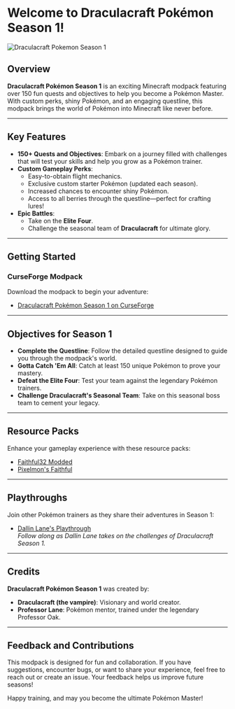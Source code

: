 # Welcome to Draculacraft Pokémon Season 1!

![Draculacraft Pokemon Season 1](https://github.com/mlane/draculacraft-pokemon-season-1-minecraft-modpack/assets/13138738/46cbdf0a-0fbe-43ce-b53f-739ca51a4c6c)

## Overview

**Draculacraft Pokémon Season 1** is an exciting Minecraft modpack featuring over 150 fun quests and objectives to help you become a Pokémon Master. With custom perks, shiny Pokémon, and an engaging questline, this modpack brings the world of Pokémon into Minecraft like never before.

---

## Key Features

- **150+ Quests and Objectives**: Embark on a journey filled with challenges that will test your skills and help you grow as a Pokémon trainer.
- **Custom Gameplay Perks**:
  - Easy-to-obtain flight mechanics.
  - Exclusive custom starter Pokémon (updated each season).
  - Increased chances to encounter shiny Pokémon.
  - Access to all berries through the questline—perfect for crafting lures!
- **Epic Battles**:
  - Take on the **Elite Four**.
  - Challenge the seasonal team of **Draculacraft** for ultimate glory.

---

## Getting Started

### CurseForge Modpack

Download the modpack to begin your adventure:

- [Draculacraft Pokémon Season 1 on CurseForge](https://www.curseforge.com/minecraft/modpacks/draculacraft-pokemon-season-1)

---

## Objectives for Season 1

- **Complete the Questline**: Follow the detailed questline designed to guide you through the modpack's world.
- **Gotta Catch 'Em All**: Catch at least 150 unique Pokémon to prove your mastery.
- **Defeat the Elite Four**: Test your team against the legendary Pokémon trainers.
- **Challenge Draculacraft's Seasonal Team**: Take on this seasonal boss team to cement your legacy.

---

## Resource Packs

Enhance your gameplay experience with these resource packs:

- [Faithful32 Modded](http://f32.me/)
- [Pixelmon's Faithful](https://www.curseforge.com/minecraft/texture-packs/pixelmons-faithful-x32-addon)

---

## Playthroughs

Join other Pokémon trainers as they share their adventures in Season 1:

- [Dallin Lane's Playthrough](https://www.youtube.com/playlist?list=PLHLmqNy9y-wnPyZOULOLY6hsYlhvO3gPu)  
  _Follow along as Dallin Lane takes on the challenges of Draculacraft Season 1._

---

## Credits

**Draculacraft Pokémon Season 1** was created by:

- **Draculacraft (the vampire)**: Visionary and world creator.
- **Professor Lane**: Pokémon mentor, trained under the legendary Professor Oak.

---

## Feedback and Contributions

This modpack is designed for fun and collaboration. If you have suggestions, encounter bugs, or want to share your experience, feel free to reach out or create an issue. Your feedback helps us improve future seasons!

Happy training, and may you become the ultimate Pokémon Master!
